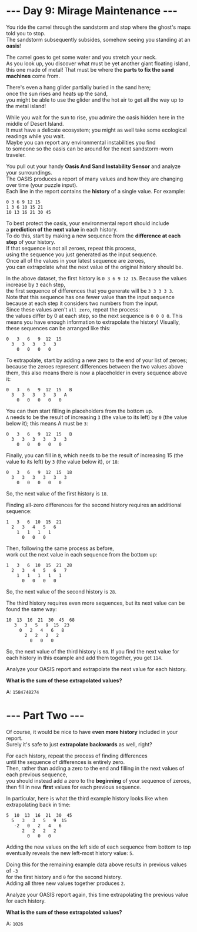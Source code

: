 # --- Day 9: Mirage Maintenance ---

You ride the camel through the sandstorm and stop where the ghost's maps told you to stop.  
The sandstorm subsequently subsides, somehow seeing you standing at an **oasis**!

The camel goes to get some water and you stretch your neck.  
As you look up, you discover what must be yet another giant floating island,  
this one made of metal! That must be where the **parts to fix the sand machines** come from.

There's even a hang glider partially buried in the sand here;  
once the sun rises and heats up the sand,  
you might be able to use the glider and the hot air to get all the way up to the metal island!

While you wait for the sun to rise, you admire the oasis hidden here in the middle of Desert Island.  
It must have a delicate ecosystem; you might as well take some ecological readings while you wait.  
Maybe you can report any environmental instabilities you find  
to someone so the oasis can be around for the next sandstorm-worn traveler.

You pull out your handy **Oasis And Sand Instability Sensor** and analyze your surroundings.  
The OASIS produces a report of many values and how they are changing over time (your puzzle input).  
Each line in the report contains the **history** of a single value. For example:

```text
0 3 6 9 12 15
1 3 6 10 15 21
10 13 16 21 30 45
```

To best protect the oasis, your environmental report should include  
a **prediction of the next value** in each history.  
To do this, start by making a new sequence from the **difference at each step** of your history.  
If that sequence is not all zeroes, repeat this process,  
using the sequence you just generated as the input sequence.  
Once all of the values in your latest sequence are zeroes,  
you can extrapolate what the next value of the original history should be.

In the above dataset, the first history is `0 3 6 9 12 15`.
Because the values increase by `3` each step,  
the first sequence of differences that you generate will be `3 3 3 3 3`.  
Note that this sequence has one fewer value than the input sequence  
because at each step it considers two numbers from the input.  
Since these values aren't `all zero`, repeat the process:  
the values differ by 0 at each step, so the next sequence is `0 0 0 0`.
This means you have enough information to extrapolate the history!
Visually, these sequences can be arranged like this:

```text
0   3   6   9  12  15
  3   3   3   3   3
    0   0   0   0
```

To extrapolate, start by adding a new zero to the end of your list of zeroes;
because the zeroes represent differences between the two values above them,
this also means there is now a placeholder in every sequence above it:

```text
0   3   6   9  12  15   B
  3   3   3   3   3   A
    0   0   0   0   0
```

You can then start filling in placeholders from the bottom up.  
`A` needs to be the result of increasing `3` (the value to its left) by `0` (the value below it);
this means A must be `3`:

```text
0   3   6   9  12  15   B
  3   3   3   3   3   3
    0   0   0   0   0
```

Finally, you can fill in `B`, which needs to be the result of increasing 15 (the value to its left)
by `3` (the value below it), or `18`:

```text
0   3   6   9  12  15  18
  3   3   3   3   3   3
    0   0   0   0   0
```

So, the next value of the first history is `18`.

Finding all-zero differences for the second history requires an additional sequence:

```text
1   3   6  10  15  21
  2   3   4   5   6
    1   1   1   1
      0   0   0
```

Then, following the same process as before,  
work out the next value in each sequence from the bottom up:

```text
1   3   6  10  15  21  28
  2   3   4   5   6   7
    1   1   1   1   1
      0   0   0   0
```

So, the next value of the second history is `28`.

The third history requires even more sequences, but its next value can be found the same way:

```text
10  13  16  21  30  45  68
   3   3   5   9  15  23
     0   2   4   6   8
       2   2   2   2
         0   0   0
```

So, the next value of the third history is `68`.
If you find the next value for each history in this example and add them together, you get `114`.

Analyze your OASIS report and extrapolate the next value for each history.

**What is the sum of these extrapolated values?**

A: `1584748274`

# --- Part Two ---

Of course, it would be nice to have e**ven more history** included in your report.  
Surely it's safe to just **extrapolate backwards** as well, right?

For each history, repeat the process of finding differences  
until the sequence of differences is entirely zero.  
Then, rather than adding a zero to the end and filling in the next values of each previous sequence,  
you should instead add a zero to the **beginning** of your sequence of zeroes,  
then fill in new **first** values for each previous sequence.

In particular, here is what the third example history looks like when extrapolating back in time:

```text
5  10  13  16  21  30  45
  5   3   3   5   9  15
   -2   0   2   4   6
      2   2   2   2
        0   0   0
```

Adding the new values on the left side of each sequence from bottom to top  
eventually reveals the new left-most history value: `5`.

Doing this for the remaining example data above results in previous values of `-3`  
for the first history and `0` for the second history.  
Adding all three new values together produces `2`.

Analyze your OASIS report again, this time extrapolating the previous value for each history.

**What is the sum of these extrapolated values?**

A: `1026`
